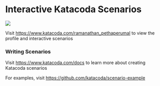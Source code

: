 # Interactive Katacoda Scenarios

[![](http://shields.katacoda.com/katacoda/ramanathan_pethaperumal/count.svg)](https://www.katacoda.com/ramanathan_pethaperumal "Get your profile on Katacoda.com")

Visit https://www.katacoda.com/ramanathan_pethaperumal to view the profile and interactive scenarios

### Writing Scenarios
Visit https://www.katacoda.com/docs to learn more about creating Katacoda scenarios

For examples, visit https://github.com/katacoda/scenario-example
